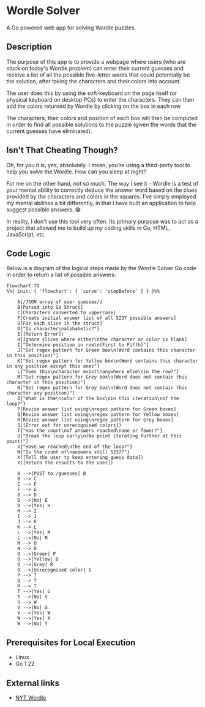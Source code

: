 # Wordle Solver
A Go powered web app for solving Wordle puzzles.

## Description
The purpose of this app is to provide a webpage where users (who are stuck on today's Wordle problem) can enter their current guesses and receive a list of all the possible five-letter words that could potentially be the solution, after taking the characters and their colors into account.

The user does this by using the soft-keyboard on the page itself (or physical keyboard on desktop PCs) to enter the characters. They can then add the colors returned by Wordle by clicking on the box in each row.

The characters, their colors and position of each box will then be computed in order to find all possible solutions to the puzzle (given the words that the current guesses have eliminated).

## Isn't That Cheating Though?
Oh, for _you_ it is, yes, absolutely. I mean, you're using a third-party tool to help you solve the Wordle. How can you sleep at night?

For me on the other hand, not so much. The way I see it - Wordle is a test of your mental ability to correctly deduce the answer word based on the clues provided by the characters and colors in the squares. I've simply employed my mental abilities a bit differently, in that I have built an application to help suggest possible answers. :grin:

In reality, I don't use this tool very often. Its primary purpose was to act as a project that allowed me to build up my coding skills in Go, HTML, JavaScript, etc.

## Code Logic
Below is a diagram of the logical steps made by the Wordle Solver Go code in order to return a list of possible answers:
```mermaid
flowchart TD
%%{ init: { 'flowchart': { 'curve': 'stepBefore' } } }%%

    A[/JSON array of user guesses/]
    B[Parsed into Go Struct]
    C[Characters converted to uppercase]
    F[Create initial answer list of all 5237 possible answers]
    G[For each slice in the struct]
    D{"Is character\nalphabetic?"}
    E([Return Error])
    H[Ignore slices where either\nthe character or color is blank]
    I["Determine position in row\n(First to Fifth)"]
    J["Set regex pattern for Green box\n(Word contains this character in this position)"]
    K["Set regex pattern for Yellow box\n(Word contains this character in any position except this one)"]
    L{"Does this\ncharacter exist\nanywhere else\nin the row?"}
    M["Set regex pattern for Grey box\n(Word does not contain this character in this position)"]
    N["Set regex pattern for Grey box\n(Word does not contain this character any position)"]
    O{"What is the\ncolor of the box\nin this iteration\nof the loop?"}
    P[Revise answer list using\nregex pattern for Green boxes]
    Q[Revise answer list using\nregex pattern for Yellow boxes]
    R[Revise answer list using\nregex pattern for Grey boxes]
    S([Error out for unrecognised colors])
    T{"Has the count\nof answers reached\none or fewer?"}
    U["Break the loop early\n(No point iterating further at this point)"]
    V{"Have we reached\nthe end of the loop?"}
    W{"Is the count of\nanswers still 5237?"}
    X([Tell the user to keep entering guess data])
    Y([Return the results to the user])

    A -->|POST to /guesses| B
    B --> C
    C --> F
    F --> G
    G --> D
    D -->|No| E
    D -->|Yes| H
    H --> I
    I --> J
    J --> K
    K --> L
    L -->|Yes| M
    L -->|No| N
    M --> O
    N --> O
    O -->|Green| P
    O -->|Yellow| Q
    O -->|Grey| R
    O -->|Unrecognised color| S
    P --> T
    Q --> T
    R --> T
    T -->|Yes| U
    T -->|No| V
    U --> W
    V -->|No| G
    V -->|Yes| W
    W -->|Yes| X
    W -->|No| Y
```

## Prerequisites for Local Execution
- Linux
- Go 1.22

## External links
- [NYT Wordle](https://www.nytimes.com/games/wordle/index.html)
